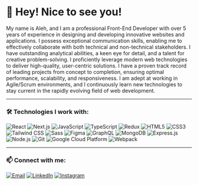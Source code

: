# 👋 Hey! Nice to see you!

My name is Aleh, and I am a professional Front-End Developer with over 5 years of experience in designing and developing innovative websites and applications. I possess exceptional communication skills, enabling me to effectively collaborate with both technical and non-technical stakeholders. I have outstanding analytical abilities, a keen eye for detail, and a talent for creative problem-solving. I proficiently leverage modern web technologies to deliver high-quality, user-centric solutions. I have a proven track record of leading projects from concept to completion, ensuring optimal performance, scalability, and responsiveness. I am adept at working in Agile/Scrum environments, and I continuously learn new technologies to stay current in the rapidly evolving field of web development.

---

### 🛠️ Technologies I work with:
![React](https://img.shields.io/badge/-React-61DAFB?style=flat&logo=react&logoColor=white)
![Next.js](https://img.shields.io/badge/-Next.js-000000?style=flat&logo=nextdotjs&logoColor=white)
![JavaScript](https://img.shields.io/badge/-JavaScript-F7DF1E?style=flat&logo=javascript&logoColor=black)
![TypeScript](https://img.shields.io/badge/-TypeScript-007ACC?style=flat&logo=typescript&logoColor=white)
![Redux](https://img.shields.io/badge/-Redux-764ABC?style=flat&logo=redux&logoColor=white)
![HTML5](https://img.shields.io/badge/-HTML5-E34F26?style=flat&logo=html5&logoColor=white)
![CSS3](https://img.shields.io/badge/-CSS3-1572B6?style=flat&logo=css3&logoColor=white)
![Tailwind CSS](https://img.shields.io/badge/-TailwindCSS-06B6D4?style=flat&logo=tailwind-css&logoColor=white)
![Sass](https://img.shields.io/badge/-Sass-CC6699?style=flat&logo=sass&logoColor=white)
![Figma](https://img.shields.io/badge/-Figma-F24E1E?style=flat&logo=figma&logoColor=white)
![GraphQL](https://img.shields.io/badge/-GraphQL-E10098?style=flat&logo=graphql&logoColor=white)
![MongoDB](https://img.shields.io/badge/-MongoDB-47A248?style=flat&logo=mongodb&logoColor=white)
![Express.js](https://img.shields.io/badge/-Express.js-000000?style=flat&logo=express&logoColor=white)
![Node.js](https://img.shields.io/badge/-Node.js-339933?style=flat&logo=nodedotjs&logoColor=white)
![Git](https://img.shields.io/badge/-Git-F05032?style=flat&logo=git&logoColor=white)
![Google Cloud Platform](https://img.shields.io/badge/-Google%20Cloud-4285F4?style=flat&logo=google-cloud&logoColor=white)
![Webpack](https://img.shields.io/badge/-Webpack-8DD6F9?style=flat&logo=webpack&logoColor=black)

---

### 📫 Connect with me:
[![Email](https://img.shields.io/badge/Email-D14836?style=flat&logo=gmail&logoColor=white)](mailto:aleh.nikalayeu@gmail.com)
[![LinkedIn](https://img.shields.io/badge/-LinkedIn-0A66C2?style=flat&logo=linkedin&logoColor=white)](https://www.linkedin.com/in/aleh-nikalayeu/)
[![Instagram](https://img.shields.io/badge/-Instagram-E4405F?style=flat&logo=instagram&logoColor=white)](https://www.instagram.com/o.nikollaev/)
